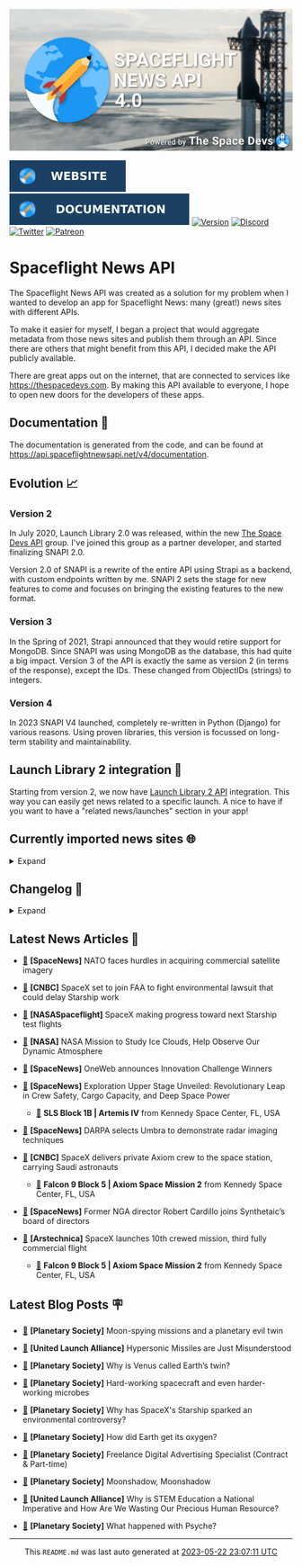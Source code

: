 ![Cover](https://raw.githubusercontent.com/TheSpaceDevs/spaceflightnewsapi/main/.github/profile/assets/snapi_poster.png)

[![Website](https://raw.githubusercontent.com/TheSpaceDevs/spaceflightnewsapi/main/.github/profile/assets/badge_snapi_website.svg)](https://spaceflightnewsapi.net/)
[![Documentation](https://raw.githubusercontent.com/TheSpaceDevs/spaceflightnewsapi/main/.github/profile/assets/badge_snapi_doc.svg)](https://api.spaceflightnewsapi.net/v4/docs)
[![Version](https://img.shields.io/github/v/release/TheSpaceDevs/spaceflightnewsapi?style=for-the-badge)](https://github.com/TheSpaceDevs/spaceflightnewsapi/releases/tag/v4.0.2)
[![Discord](https://img.shields.io/badge/Discord-%237289DA.svg?style=for-the-badge&logo=discord&logoColor=white)](https://discord.gg/p7ntkNA)
[![Twitter](https://img.shields.io/badge/Twitter-%231DA1F2.svg?style=for-the-badge&logo=Twitter&logoColor=white)](https://twitter.com/the_snapi)
[![Patreon](https://img.shields.io/badge/Patreon-F96854?style=for-the-badge&logo=patreon&logoColor=white)](https://www.patreon.com/TheSpaceDevs)

# Spaceflight News API

The Spaceflight News API was created as a solution for my problem when I wanted to develop an app for Spaceflight News: many (great!) news sites with different APIs.

To make it easier for myself, I began a project that would aggregate metadata from those news sites and publish them through an API. Since there are others that might benefit from this API, I decided make the API publicly available.

There are great apps out on the internet, that are connected to services like <https://thespacedevs.com>. By making this API available to everyone, I hope to open new doors for the developers of these apps.

## Documentation 📖

The documentation is generated from the code, and can be found at <https://api.spaceflightnewsapi.net/v4/documentation>.

## Evolution 📈

### Version 2

In July 2020, Launch Library 2.0 was released, within the new <a href="https://thespacedevs.com">The Space Devs API</a> group. I've joined this group as a partner developer, and started finalizing SNAPI 2.0.

Version 2.0 of SNAPI is a rewrite of the entire API using Strapi as a backend, with custom endpoints written by me.
SNAPI 2 sets the stage for new features to come and focuses on bringing the existing features to the new format.

### Version 3

In the Spring of 2021, Strapi announced that they would retire support for MongoDB. Since SNAPI was using MongoDB as the database, this had quite a big impact.
Version 3 of the API is exactly the same as version 2 (in terms of the response), except the IDs. These changed from ObjectIDs (strings) to integers.

### Version 4
In 2023 SNAPI V4 launched, completely re-written in Python (Django) for various reasons.
Using proven libraries, this version is focussed on long-term stability and maintainability.

## Launch Library 2 integration 🚀

Starting from version 2, we now have <a href="https://thespacedevs.com/llapi">Launch Library 2 API</a> integration. This way you can easily get news related to a specific launch.
A nice to have if you want to have a "related news/launches" section in your app!

## Currently imported news sites 🌐

<details>
<summary>Expand</summary>

- AmericaSpace
- Arstechnica
- Blue Origin
- CNBC
- ESA
- ElonX
- Euronews
- European Spaceflight Update
- Jet Propulsion Laboratory
- NASA
- NASASpaceflight
- National Geographic
- National Space Society
- Phys
- Planetary Society
- Reuters
- Space.com
- SpaceFlight Insider
- SpaceNews
- SpaceX
- Spaceflight Now
- SyFy
- TechCrunch
- Teslarati
- The Drive
- The Japan Times
- The Launch Pad
- The National
- The New York Times
- The Space Devs
- The Space Review
- The Verge
- The Wall Street Journal
- United Launch Alliance
- Virgin Galactic


</details>

## Changelog 📝
<details>
<summary>Expand</summary>

# V4.0.0

- Rewritten in Python and Django.

# V3.4.0

- Package updates
- Sentry fixes

# V3.0.0

- Package updates

### V3.2.0

- Various Sentry issues fixed

### V3.1.0

- Strapi updates
- Sentry updates
- Admin interface updates

### V3.0.0

- Switch to use Postgres as database

### V2.3.0

- The lost "article per (LL2) event" endpoint is back
- Changed the G4L logo on the site
- Added Sentry again, via the new Strapi plugin
- Changed from amqplib to amqp-connection-manager
- Updated to Strapi 3.5.3

### v2.2.0

- Dependency updates
- Code cleanup
- Admin side of things

### v2.1.0

- Backend changes on how new content is processed
- Package updates

### v2.0.0

- Complete rewrite of the app, focusing on existing features

</details>



## Latest News Articles 📰
- <a href="https://spacenews.com/nato-faces-hurdles-in-acquiring-commercial-satellite-imagery/" >🔗</a> **[SpaceNews]** NATO faces hurdles in acquiring commercial satellite imagery


- <a href="https://www.cnbc.com/2023/05/22/spacex-joining-faa-to-fight-environmental-lawsuit-over-starship.html" >🔗</a> **[CNBC]** SpaceX set to join FAA to fight environmental lawsuit that could delay Starship work


- <a href="https://www.nasaspaceflight.com/2023/05/spacex-progressing-next-flights/" >🔗</a> **[NASASpaceflight]** SpaceX making progress toward next Starship test flights


- <a href="http://www.nasa.gov/press-release/nasa-mission-to-study-ice-clouds-help-observe-our-dynamic-atmosphere" >🔗</a> **[NASA]** NASA Mission to Study Ice Clouds, Help Observe Our Dynamic Atmosphere


- <a href="https://spacenews.com/oneweb-announces-innovation-challenge-winners/" >🔗</a> **[SpaceNews]** OneWeb announces Innovation Challenge Winners


- <a href="https://spacenews.com/exploration-upper-stage-unveiled-revolutionary-leap-in-crew-safety-cargo-capacity-and-deep-space-power/" >🔗</a> **[SpaceNews]** Exploration Upper Stage Unveiled: Revolutionary Leap in Crew Safety, Cargo Capacity, and Deep Space Power


  - <a href="https://go4liftoff.com/launch/id/372d94b1-88fe-4cc5-9296-d893c9fa9426" >🚀</a> **SLS Block 1B | Artemis IV** from Kennedy Space Center, FL, USA



- <a href="https://spacenews.com/darpa-selects-umbra-to-demonstrate-radar-imaging-techniques/" >🔗</a> **[SpaceNews]** DARPA selects Umbra to demonstrate radar imaging techniques


- <a href="https://www.cnbc.com/2023/05/22/spacex-axiom-ax-2-docks-with-space-station-carrying-saudi-astronauts.html" >🔗</a> **[CNBC]** SpaceX delivers private Axiom crew to the space station, carrying Saudi astronauts


  - <a href="https://go4liftoff.com/launch/id/0297d3dc-0513-450a-babc-6f3da8e8c181" >🚀</a> **Falcon 9 Block 5 | Axiom Space Mission 2** from Kennedy Space Center, FL, USA



- <a href="https://spacenews.com/former-nga-director-robert-cardillo-joins-synthetaics-board-of-directors/" >🔗</a> **[SpaceNews]** Former NGA director Robert Cardillo joins Synthetaic’s board of directors


- <a href="https://arstechnica.com/space/2023/05/spacex-launches-tenth-crewed-mission-third-fully-commercial-flight/" >🔗</a> **[Arstechnica]** SpaceX launches 10th crewed mission, third fully commercial flight


  - <a href="https://go4liftoff.com/launch/id/0297d3dc-0513-450a-babc-6f3da8e8c181" >🚀</a> **Falcon 9 Block 5 | Axiom Space Mission 2** from Kennedy Space Center, FL, USA





## Latest Blog Posts 🪧

- <a href="https://www.planetary.org/the-downlink/moon-spying-missions-and-a-planetary-evil-twin" >🔗</a> **[Planetary Society]** Moon-spying missions and a planetary evil twin


- <a href="https://blog.ulalaunch.com/blog/hypersonic-missiles-are-just-misunderstood" >🔗</a> **[United Launch Alliance]** Hypersonic Missiles are Just Misunderstood


- <a href="https://www.planetary.org/articles/why-is-venus-called-earths-twin" >🔗</a> **[Planetary Society]** Why is Venus called Earth’s twin?


- <a href="https://www.planetary.org/the-downlink/hard-working-spacecraft-and-even-harder-working-microbes" >🔗</a> **[Planetary Society]** Hard-working spacecraft and even harder-working microbes


- <a href="https://www.planetary.org/articles/why-has-spacexs-starship-sparked-an-environmental-controversy" >🔗</a> **[Planetary Society]** Why has SpaceX's Starship sparked an environmental controversy?


- <a href="https://www.planetary.org/articles/how-did-earth-get-its-oxygen" >🔗</a> **[Planetary Society]** How did Earth get its oxygen?


- <a href="https://www.planetary.org/careers/freelance-digital-advertising-specialist-contract-part-time" >🔗</a> **[Planetary Society]** Freelance Digital Advertising Specialist (Contract & Part-time)


- <a href="https://www.planetary.org/the-downlink/moonshadow-moonshadow" >🔗</a> **[Planetary Society]** Moonshadow, Moonshadow


- <a href="https://blog.ulalaunch.com/blog/why-is-stem-education-a-national-imperative" >🔗</a> **[United Launch Alliance]** Why is STEM Education a National Imperative and How Are We Wasting Our Precious Human Resource?


- <a href="https://www.planetary.org/articles/what-happened-with-psyche" >🔗</a> **[Planetary Society]** What happened with Psyche?




<hr>
  <div align="center">
  This <code>README.md</code> was last auto generated at <a href="https://www.timeanddate.com/worldclock/fixedtime.html?iso=20230522T230711">2023-05-22 23:07:11 UTC</a>
  <br>
</div>